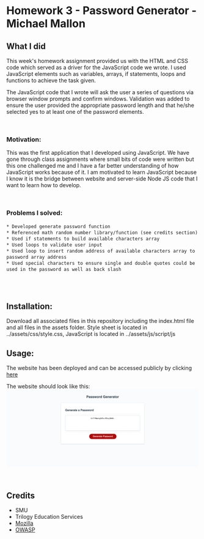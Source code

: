 # Homework 3 - Password Generator - Michael Mallon

## What I did
This week's homework assignment provided us with the HTML and CSS code which served as a driver for the JavaScript code we wrote. I used JavaScript elements such as variables, arrays, if statements, loops and functions to achieve the task given.

The JavaScript code that I wrote will ask the user a series of questions via browser window prompts and confirm windows. Validation was added to ensure the user provided the appropriate password length and that he/she selected yes to at least one of the password elements.

<br>

### Motivation:
This was the first application that I developed using JavaScript. We have gone through class assignments where small bits of code were written but this one challenged me and I have a far better understanding of how JavaScript works because of it. I am motivated to learn JavaScript because I know it is the bridge between website and server-side Node JS code that I want to learn how to develop.

<br>

### Problems I solved:
    * Developed generate password function
    * Referenced math random number library/function (see credits section)
    * Used if statements to build available characters array
    * Used loops to validate user input
    * Used loop to insert random address of available characters array to password array address
    * Used special characters to ensure single and double quotes could be used in the password as well as back slash
<br />
<br />

## Installation:
Download all associated files in this repository including the index.html file and all files in the assets folder. Style sheet is located in ../assets/css/style.css, JavaScript is located in ../assets/js/script/js

## Usage:
The website has been deployed and can be accessed publicly by clicking [here](https://main.d26zih3hbchcru.amplifyapp.com/)

The website should look like this:
![Website Screen Shot](./assets/websiteScreenshot.png)

<br />

## Credits
- SMU
- Trilogy Education Services
- [Mozilla](https://developer.mozilla.org/en-US/docs/Web/JavaScript/Reference/Global_Objects/Math/random)
- [OWASP](https://www.owasp.org/index.php/Password_special_characters)
